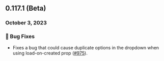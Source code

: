 ## 0.117.1 (Beta)

### October 3, 2023

### 🐛 Bug Fixes

- Fixes a bug that could cause duplicate options in the dropdown when using load-on-created prop ([#975](https://github.com/formkit/formkit/issues/975)).